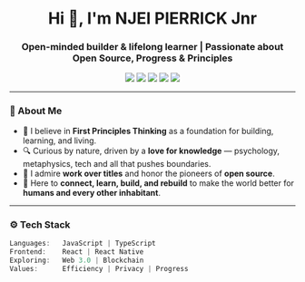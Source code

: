 <h1 align="center">Hi 👋, I'm NJEI PIERRICK Jnr</h1>
<h3 align="center">Open-minded builder & lifelong learner | Passionate about Open Source, Progress & Principles</h3>

<p align="center">
  <img src="https://img.shields.io/badge/Open%20to%20work-Yes-green?style=flat-square" />
  <img src="https://img.shields.io/badge/Philosophy-First%20Principles-blueviolet?style=flat-square" />
  <img src="https://img.shields.io/badge/Web3-Privacy%20Matters-orange?style=flat-square" />
  <img src="https://img.shields.io/badge/Loves-JavaScript-yellow?style=flat-square" />
  <img src="https://img.shields.io/badge/Focus-Consistency%20%26%20Progress-red?style=flat-square" />
</p>

---

### 🧠 About Me

- 🚀 I believe in **First Principles Thinking** as a foundation for building, learning, and living.
- 🔍 Curious by nature, driven by a **love for knowledge** — psychology, metaphysics, tech and all that pushes boundaries.
- 🤝 I admire **work over titles** and honor the pioneers of **open source**.
- 🧩 Here to **connect, learn, build, and rebuild** to make the world better for **humans and every other inhabitant**.

---

### ⚙️ Tech Stack

```ts
Languages:   JavaScript | TypeScript  
Frontend:    React | React Native  
Exploring:   Web 3.0 | Blockchain  
Values:      Efficiency | Privacy | Progress
